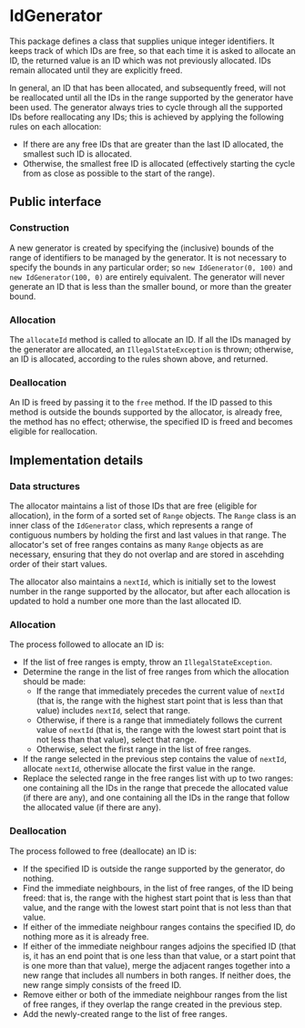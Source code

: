 # IdGenerator

This package defines a class that supplies unique integer identifiers. It keeps track of which IDs are
free, so that each time it is asked to allocate an ID, the returned value is an ID which was not previously
allocated. IDs remain allocated until they are explicitly freed.

In general, an ID that has been allocated, and subsequently freed, will not be reallocated until all the IDs in
the range supported by the generator have been used. The generator always tries to cycle through all the supported IDs before reallocating any IDs; this is achieved by applying the following rules on each allocation:
* If there are any free IDs that are greater than the last ID allocated, the smallest such ID is allocated.
* Otherwise, the smallest free ID is allocated (effectively starting the cycle from as close as possible
to the start of the range).

## Public interface

### Construction
A new generator is created by specifying the (inclusive) bounds of the range of identifiers to be managed by
the generator. It is not necessary to specify the bounds in any particular order; so `new IdGenerator(0, 100)` and `new IdGenerator(100, 0)` are entirely equivalent. The generator will never generate an ID that is less than the smaller bound, or more than the greater bound.

### Allocation
The `allocateId` method is called to allocate an ID. If all the IDs managed by the generator are allocated, an `IllegalStateException` is thrown; otherwise, an ID is allocated, according to the rules shown above, and returned.

### Deallocation
An ID is freed by passing it to the `free` method. If the ID passed to this method is outside the bounds supported by the allocator, is already free, the method has no effect; otherwise, the specified ID is freed and becomes eligible for reallocation.

## Implementation details

### Data structures
The allocator maintains a list of those IDs that are free (eligible for allocation), in the form of a sorted set of `Range` objects. The `Range` class is an inner class of the `IdGenerator` class, which represents a range of contiguous numbers by holding the first and last values in that range. The allocator's set of free ranges contains as many `Range` objects as are necessary, ensuring that they do not overlap and are stored in ascehding order of their start values.

The allocator also maintains a `nextId`, which is initially set to the lowest number in the range supported by the allocator, but after each allocation is updated to hold a number one more than the last allocated ID.

### Allocation
The process followed to allocate an ID is:
* If the list of free ranges is empty, throw an `IllegalStateException`.
* Determine the range in the list of free ranges from which the allocation should be made:
    * If the range that immediately precedes the current value of `nextId` (that is, the range with the highest start point that is less than that value) includes `nextId`, select that range.
    * Otherwise, if there is a range that immediately follows the current value of `nextId` (that is, the range with the lowest start point that is not less than that value), select that range.
    * Otherwise, select the first range in the list of free ranges. 
* If the range selected in the previous step contains the value of `nextId`, allocate `nextId`, otherwise allocate the first value in the range.
* Replace the selected range in the free ranges list with up to two ranges: one containing all the IDs in the range that precede the allocated value (if there are any), and one containing all the IDs in the range that follow the allocated value (if there are any).

### Deallocation
The process followed to free (deallocate) an ID is:
* If the specified ID is outside the range supported by the generator, do nothing.
* Find the immediate neighbours, in the list of free ranges, of the ID being freed: that is, the range with the highest start point that is less than that value, and the range with the lowest start point that is not less than that value.
* If either of the immediate neighbour ranges contains the specified ID, do nothing more as it is already free.
* If either of the immediate neighbour ranges adjoins the specified ID (that is, it has an end point that is one less than that value, or a start point that is one more than that value), merge the adjacent ranges together into a new range that includes all numbers in both ranges. If neither does, the new range simply consists of the freed ID.
* Remove either or both of the immediate neighbour ranges from the list of free ranges, if they overlap the range created in the previous step.
* Add the newly-created range to the list of free ranges.